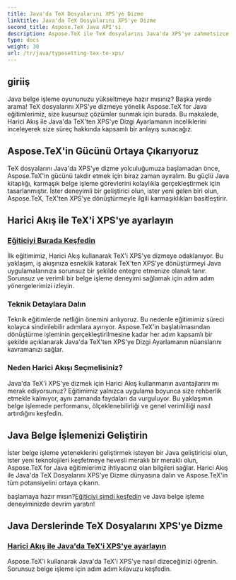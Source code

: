 ```yaml
---
title: Java'da TeX Dosyalarını XPS'ye Dizme
linktitle: Java'da TeX Dosyalarını XPS'ye Dizme
second_title: Aspose.TeX Java API'si
description: Aspose.TeX ile TeX dosyalarını Java'da XPS'ye zahmetsizce dizmenin sırlarını açığa çıkarın. Sorunsuz belge işleme konusunda adım adım rehberlik için eğitimlerimize göz atın.
type: docs
weight: 30
url: /tr/java/typesetting-tex-to-xps/
---
```

## giriiş

Java belge işleme oyununuzu yükseltmeye hazır mısınız? Başka yerde arama! TeX dosyalarını XPS'ye dizmeye yönelik Aspose.TeX for Java eğitimlerimiz, size kusursuz çözümler sunmak için burada. Bu makalede, Harici Akış ile Java'da TeX'ten XPS'ye Dizgi Ayarlamanın inceliklerini inceleyerek size süreç hakkında kapsamlı bir anlayış sunacağız.

## Aspose.TeX'in Gücünü Ortaya Çıkarıyoruz

TeX dosyalarını Java'da XPS'ye dizme yolculuğumuza başlamadan önce, Aspose.TeX'in gücünü takdir etmek için biraz zaman ayıralım. Bu güçlü Java kitaplığı, karmaşık belge işleme görevlerini kolaylıkla gerçekleştirmek için tasarlanmıştır. İster deneyimli bir geliştirici olun, ister yeni gelen biri olun, Aspose.TeX, TeX'ten XPS'ye dönüştürmeyle ilgili karmaşıklıkları basitleştirir.

## Harici Akış ile TeX'i XPS'ye ayarlayın

### [Eğiticiyi Burada Keşfedin](./typeset-tex-to-xps-external-stream/)

İlk eğitimimiz, Harici Akış kullanarak TeX'i XPS'ye dizmeye odaklanıyor. Bu yaklaşım, iş akışınıza esneklik katarak TeX'ten XPS'ye dönüştürmeyi Java uygulamalarınıza sorunsuz bir şekilde entegre etmenize olanak tanır. Sorunsuz ve verimli bir belge işleme deneyimi sağlamak için adım adım yönergelerimizi izleyin.

### Teknik Detaylara Dalın

Teknik eğitimlerde netliğin önemini anlıyoruz. Bu nedenle eğitimimiz süreci kolayca sindirilebilir adımlara ayırıyor. Aspose.TeX'in başlatılmasından dönüştürme işleminin gerçekleştirilmesine kadar her adım kapsamlı bir şekilde açıklanarak Java'da TeX'ten XPS'ye Dizgi Ayarlamanın nüanslarını kavramanızı sağlar.

### Neden Harici Akışı Seçmelisiniz?

Java'da TeX'i XPS'ye dizmek için Harici Akış kullanmanın avantajlarını mı merak ediyorsunuz? Eğitimimiz yalnızca uygulama boyunca size rehberlik etmekle kalmıyor, aynı zamanda faydaları da vurguluyor. Bu yaklaşımın belge işlemede performansı, ölçeklenebilirliği ve genel verimliliği nasıl artırdığını keşfedin.

## Java Belge İşlemenizi Geliştirin

İster belge işleme yeteneklerini geliştirmek isteyen bir Java geliştiricisi olun, ister yeni teknolojileri keşfetmeye hevesli meraklı bir meraklı olun, Aspose.TeX for Java eğitimlerimiz ihtiyacınız olan bilgileri sağlar. Harici Akış ile Java'da TeX Dosyalarını XPS'ye Dizme dünyasına dalın ve Aspose.TeX'in tüm potansiyelini ortaya çıkarın.

 başlamaya hazır mısın?[Eğiticiyi şimdi keşfedin](./typeset-tex-to-xps-external-stream/) ve Java belge işleme deneyiminizde devrim yaratın!
## Java Derslerinde TeX Dosyalarını XPS'ye Dizme
### [Harici Akış ile Java'da TeX'i XPS'ye ayarlayın](./typeset-tex-to-xps-external-stream/)
Aspose.TeX'i kullanarak Java'da TeX'i XPS'ye nasıl dizeceğinizi öğrenin. Sorunsuz belge işleme için adım adım kılavuzu keşfedin.